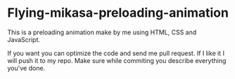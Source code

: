 # Flying-mikasa-preloading-animation

This is a preloading animation make by me using HTML, CSS and JavaScript.

If you want you can optimize the code and send me pull request. If I like it I will push it to my repo. Make sure while commiting you describe everything you've done.
